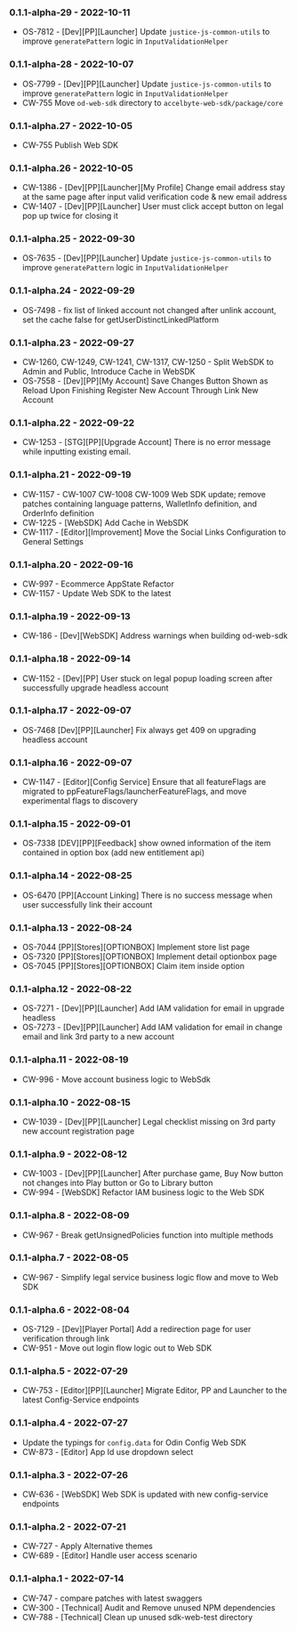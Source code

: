 ### 0.1.1-alpha-29 - 2022-10-11

- OS-7812 - [Dev][PP][Launcher] Update `justice-js-common-utils` to improve `generatePattern` logic in `InputValidationHelper`

### 0.1.1-alpha-28 - 2022-10-07

- OS-7799 - [Dev][PP][Launcher] Update `justice-js-common-utils` to improve `generatePattern` logic in `InputValidationHelper`
- CW-755 Move `od-web-sdk` directory to `accelbyte-web-sdk/package/core`

### 0.1.1-alpha.27 - 2022-10-05

- CW-755 Publish Web SDK

### 0.1.1-alpha.26 - 2022-10-05

- CW-1386 - [Dev][PP][Launcher][My Profile] Change email address stay at the same page after input valid verification code & new email address
- CW-1407 - [Dev][PP][Launcher] User must click accept button on legal pop up twice for closing it

### 0.1.1-alpha.25 - 2022-09-30

- OS-7635 - [Dev][PP][Launcher] Update `justice-js-common-utils` to improve `generatePattern` logic in `InputValidationHelper`

### 0.1.1-alpha.24 - 2022-09-29

- OS-7498 - fix list of linked account not changed after unlink account, set the cache false for getUserDistinctLinkedPlatform

### 0.1.1-alpha.23 - 2022-09-27

- CW-1260, CW-1249, CW-1241, CW-1317, CW-1250 - Split WebSDK to Admin and Public, Introduce Cache in WebSDK
- OS-7558 - [Dev][PP][My Account] Save Changes Button Shown as Reload Upon Finishing Register New Account Through Link New Account

### 0.1.1-alpha.22 - 2022-09-22

- CW-1253 - [STG][PP][Upgrade Account] There is no error message while inputting existing email.

### 0.1.1-alpha.21 - 2022-09-19

- CW-1157 - CW-1007 CW-1008 CW-1009 Web SDK update; remove patches containing language patterns, WalletInfo definition, and OrderInfo definition
- CW-1225 - [WebSDK] Add Cache in WebSDK
- CW-1117 - [Editor][Improvement] Move the Social Links Configuration to General Settings

### 0.1.1-alpha.20 - 2022-09-16

- CW-997 - Ecommerce AppState Refactor
- CW-1157 - Update Web SDK to the latest

### 0.1.1-alpha.19 - 2022-09-13

- CW-186 - [Dev][WebSDK] Address warnings when building od-web-sdk

### 0.1.1-alpha.18 - 2022-09-14

- CW-1152 - [Dev][PP] User stuck on legal popup loading screen after successfully upgrade headless account

### 0.1.1-alpha.17 - 2022-09-07

- OS-7468 [Dev][PP][Launcher] Fix always get 409 on upgrading headless account

### 0.1.1-alpha.16 - 2022-09-07

- CW-1147 - [Editor][Config Service] Ensure that all featureFlags are migrated to ppFeatureFlags/launcherFeatureFlags, and move experimental flags to discovery

### 0.1.1-alpha.15 - 2022-09-01

- OS-7338 [DEV][PP][Feedback] show owned information of the item contained in option box (add new entitlement api)

### 0.1.1-alpha.14 - 2022-08-25

- OS-6470 [PP][Account Linking] There is no success message when user successfully link their account

### 0.1.1-alpha.13 - 2022-08-24

- OS-7044 [PP][Stores][OPTIONBOX] Implement store list page
- OS-7320 [PP][Stores][OPTIONBOX] Implement detail optionbox page
- OS-7045 [PP][Stores][OPTIONBOX] Claim item inside option

### 0.1.1-alpha.12 - 2022-08-22

- OS-7271 - [Dev][PP][Launcher] Add IAM validation for email in upgrade headless
- OS-7273 - [Dev][PP][Launcher] Add IAM validation for email in change email and link 3rd party to a new account

### 0.1.1-alpha.11 - 2022-08-19

- CW-996 - Move account business logic to WebSdk

### 0.1.1-alpha.10 - 2022-08-15

- CW-1039 - [Dev][PP][Launcher] Legal checklist missing on 3rd party new account registration page

### 0.1.1-alpha.9 - 2022-08-12

- CW-1003 - [Dev][PP][Launcher] After purchase game, Buy Now button not changes into Play button or Go to Library button
- CW-994 - [WebSDK] Refactor IAM business logic to the Web SDK

### 0.1.1-alpha.8 - 2022-08-09

- CW-967 - Break getUnsignedPolicies function into multiple methods 

### 0.1.1-alpha.7 - 2022-08-05

- CW-967 - Simplify legal service business logic flow and move to Web SDK

### 0.1.1-alpha.6 - 2022-08-04

- OS-7129 - [Dev][Player Portal] Add a redirection page for user verification through link
- CW-951 - Move out login flow logic out to Web SDK

### 0.1.1-alpha.5 - 2022-07-29

- CW-753 - [Editor][PP][Launcher] Migrate Editor, PP and Launcher to the latest Config-Service endpoints

### 0.1.1-alpha.4 - 2022-07-27

- Update the typings for `config.data` for Odin Config Web SDK
- CW-873 - [Editor] App Id use dropdown select

### 0.1.1-alpha.3 - 2022-07-26

- CW-636 - [WebSDK] Web SDK is updated with new config-service endpoints

### 0.1.1-alpha.2 - 2022-07-21

- CW-727 - Apply Alternative themes
- CW-689 - [Editor] Handle user access scenario

### 0.1.1-alpha.1 - 2022-07-14

- CW-747 - compare patches with latest swaggers
- CW-300 - [Technical] Audit and Remove unused NPM dependencies
- CW-788 - [Technical] Clean up unused sdk-web-test directory
